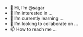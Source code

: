 - 👋 Hi, I’m @sagar
- 👀 I’m interested in ...
- 🌱 I’m currently learning ...
- 💞️ I’m looking to collaborate on ...
- 📫 How to reach me ...

<!---
sagareast/sagareast is a ✨ special ✨ repository because its `README.md` (this file) appears on your GitHub profile.
You can click the Preview link to take a look at your changes.
--->
